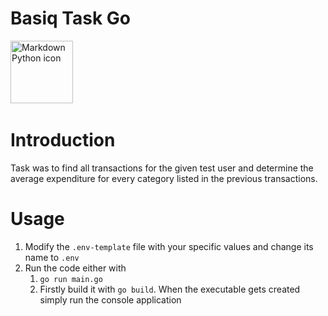# Basiq Task Go
<img src="https://go.dev/blog/go-brand/Go-Logo/PNG/Go-Logo_Blue.png"
     alt="Markdown Python icon"
     height="100px"
/>&nbsp;&nbsp;&nbsp;

# Introduction
Task was to find all transactions for the given test user and determine the average expenditure for every category listed in the previous transactions.

# Usage

1. Modify the `.env-template` file with your specific values and change its name to `.env`
2. Run the code either with
   1. `go run main.go`
   2. Firstly build it with `go build`. When the executable gets created simply run the console application
